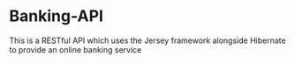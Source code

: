 # Banking-API

This is a RESTful API which uses the Jersey framework alongside Hibernate to provide an online banking service

